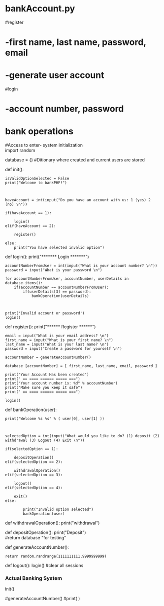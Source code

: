 # bankAccount.py

#register
# -first name, last name, password, email
# -generate user account
#login
# -account number, password

# bank operations

#Access to enter- system initialization   
import random

database = {}  #Ditionary where created and current users are stored

def init():

    isValidOptionSelected = False
    print("Welcome to bankPHP!")
    
    
                
    haveAccount = int(input("Do you have an account with us: 1 (yes) 2 (no) \n"))

    if(haveAccount == 1):
        
        login()
    elif(haveAccount == 2):
        
        register()
        
    else:    
        print("You have selected invalid option")
        
def login():
    print("******* Login *******")
    

    accountNumberFromUser = int(input("What is your account number? \n"))
    password = input("What is your password \n")
    
    for accountNumberFromUser, accountNumber, userDetails in database.items():
        if(accountNumber == accountNumberFromUser):    
            if(userDetails[3] == password):
                bankOperation(userDetails)    
                        
    

    print('Invalid account or password')
    login()    

    

def register():
    print("****** Register ******")

    email = input("What is your email address? \n")
    first_name = input("What is your first name? \n")
    last_name = input("What is your last name? \n")
    password = input("Create a password for yourself \n")

    accountNumber = generateAccountNumber()

    database [accountNumber] = [ first_name, last_name, email, password ]

    print("Your Account Has been created")
    print(" == ==== ====== ===== ===")
    print("Your account number is: %d" % accountNumber)
    print("Make sure you keep it safe")
    print(" == ==== ====== ===== ===")

    login()

    
def bankOperation(user):

    print("Welcome %s %s" % ( user[0], user[1] ))

    

    selectedOption = int(input("What would you like to do? (1) deposit (2) withdrawal (3) Logout (4) Exit \n"))

    if(selectedOption == 1):
            
        depositOperation()
    elif(selectedOption == 2):
            
        withdrawalOperation()
    elif(selectedOption == 3):
            
        logout()
    elif(selectedOption == 4):
               
        exit()
    else:        
            
            print("Invalid option selected")
            bankOperation(user)
                            


def withdrawalOperation():
    print("withdrawal")

def depositOperation():
    print("Deposit")    
    #return database "for testing"


def generateAccountNumber():

    
    return random.randrange(1111111111,9999999999)

def logout():
    login()
    #clear all sessions    

### Actual Banking System ###
init()
   
       
#generateAccountNumber() 
#print(                )

   


    
    
                      
   








